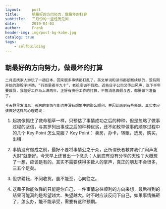 ```yaml
---
layout:     post
title:      朝最好的方向努力，做最坏的打算
subtitle:   三月份的一些经历见闻
date:       2019-04-03
author:     Frank
header-img: img/post-bg-kobe.jpg
catalog: true
tags:
	- selfbuilding
---
```


## 朝最好的方向努力，做最坏的打算


    二月底携家人游玩了一趟日本，回来很多事情都打乱了。英文单词和读书都断断续续的，没有刚开始的那股子拼劲，“行百里者半九十”，老祖宗诚不我欺。近些日子公司又传出风声，说下半年要裁员，我恰好工作马上满两年，正好有换份工作的打算，不管消息真假与否，都要做下准备了。

    今天群里发消息，买房的事情可能也并没有想象中的那么顺利，并因此感到有些失落。其实本应该做好这样的心理建设：

1. 起初像抓住了救命稻草一样，只预估了事情成功之后的种种，但是忽略了做事过程的坚信，与其罗列出事成之后的种种优劣，还不如枚举做事的顺序过程中的几个 Key Point 怎么克服？
	Key Point： 卖房，办卡，转账，选房，购买，出租

2. 事情没有做成之前，最好不要将事情公之于众，正所谓长者教育我们“闷声发大财”就挺好。今天早上还冒出一个念头：人到底有没有分享的天性？大概想了一想，应该是有的。其实不需要获得多数人的掌声，真正的朋友不会很多，三五个足矣。

3. 但求耕耘，不问收货。虽不能至，心向往之。

4. 这辈子你能依靠的只能是你自己，一件事情总往顺利的方向来想，最后得到的结果可能真的是希望越大、失望越大。时不时应该反问下自己，如果事情搞砸了，怎么办，能不能承受，需要有这种预期。

